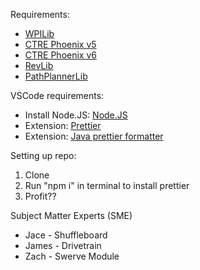 Requirements:

- [WPILib](https://docs.wpilib.org/en/stable/docs/zero-to-robot/step-2/wpilib-setup.html)
- [CTRE Phoenix v5](https://docs.ctr-electronics.com/)
- [CTRE Phoenix v6](https://docs.ctr-electronics.com/)
- [RevLib](https://docs.revrobotics.com/sparkmax/software-resources/spark-max-api-information#c++-and-java)
- [PathPlannerLib](https://3015rangerrobotics.github.io/pathplannerlib/)

VSCode requirements:

- Install Node.JS: [Node.JS](https://nodejs.org/en/download/current)
- Extension: [Prettier](https://marketplace.visualstudio.com/items?itemName=esbenp.prettier-vscode)
- Extension: [Java prettier formatter](https://marketplace.visualstudio.com/items?itemName=mwpb.java-prettier-formatter)

Setting up repo:
1. Clone
2. Run "npm i" in terminal to install prettier
3. Profit??

Subject Matter Experts (SME)
- Jace - Shuffleboard
- James - Drivetrain
- Zach - Swerve Module
